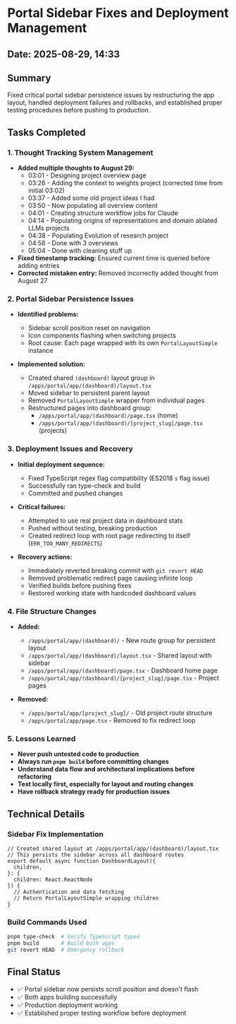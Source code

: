 # Portal Sidebar Fixes and Deployment Management

## Date: 2025-08-29, 14:33

## Summary
Fixed critical portal sidebar persistence issues by restructuring the app layout, handled deployment failures and rollbacks, and established proper testing procedures before pushing to production.

## Tasks Completed

### 1. Thought Tracking System Management
- **Added multiple thoughts to August 29:**
  - 03:01 - Designing project overview page
  - 03:26 - Adding the context to weights project (corrected time from initial 03:02)
  - 03:37 - Added some old project ideas I had
  - 03:50 - Now populating all overview content
  - 04:01 - Creating structure workflow jobs for Claude
  - 04:14 - Populating origins of representations and domain ablated LLMs projects
  - 04:38 - Populating Evolution of research project
  - 04:58 - Done with 3 overviews
  - 05:04 - Done with cleaning stuff up
- **Fixed timestamp tracking:** Ensured current time is queried before adding entries
- **Corrected mistaken entry:** Removed incorrectly added thought from August 27

### 2. Portal Sidebar Persistence Issues
- **Identified problems:**
  - Sidebar scroll position reset on navigation
  - Icon components flashing when switching projects
  - Root cause: Each page wrapped with its own `PortalLayoutSimple` instance
  
- **Implemented solution:**
  - Created shared `(dashboard)` layout group in `/apps/portal/app/(dashboard)/layout.tsx`
  - Moved sidebar to persistent parent layout
  - Removed `PortalLayoutSimple` wrapper from individual pages
  - Restructured pages into dashboard group:
    - `/apps/portal/app/(dashboard)/page.tsx` (home)
    - `/apps/portal/app/(dashboard)/[project_slug]/page.tsx` (projects)

### 3. Deployment Issues and Recovery
- **Initial deployment sequence:**
  - Fixed TypeScript regex flag compatibility (ES2018 `s` flag issue)
  - Successfully ran type-check and build
  - Committed and pushed changes

- **Critical failures:**
  - Attempted to use real project data in dashboard stats
  - Pushed without testing, breaking production
  - Created redirect loop with root page redirecting to itself (`ERR_TOO_MANY_REDIRECTS`)
  
- **Recovery actions:**
  - Immediately reverted breaking commit with `git revert HEAD`
  - Removed problematic redirect page causing infinite loop
  - Verified builds before pushing fixes
  - Restored working state with hardcoded dashboard values

### 4. File Structure Changes
- **Added:**
  - `/apps/portal/app/(dashboard)/` - New route group for persistent layout
  - `/apps/portal/app/(dashboard)/layout.tsx` - Shared layout with sidebar
  - `/apps/portal/app/(dashboard)/page.tsx` - Dashboard home page
  - `/apps/portal/app/(dashboard)/[project_slug]/page.tsx` - Project pages
  
- **Removed:**
  - `/apps/portal/app/[project_slug]/` - Old project route structure
  - `/apps/portal/app/page.tsx` - Removed to fix redirect loop

### 5. Lessons Learned
- **Never push untested code to production**
- **Always run `pnpm build` before committing changes**
- **Understand data flow and architectural implications before refactoring**
- **Test locally first, especially for layout and routing changes**
- **Have rollback strategy ready for production issues**

## Technical Details

### Sidebar Fix Implementation
```tsx
// Created shared layout at /apps/portal/app/(dashboard)/layout.tsx
// This persists the sidebar across all dashboard routes
export default async function DashboardLayout({
  children,
}: {
  children: React.ReactNode
}) {
  // Authentication and data fetching
  // Return PortalLayoutSimple wrapping children
}
```

### Build Commands Used
```bash
pnpm type-check  # Verify TypeScript types
pnpm build       # Build both apps
git revert HEAD  # Emergency rollback
```

## Final Status
- ✅ Portal sidebar now persists scroll position and doesn't flash
- ✅ Both apps building successfully
- ✅ Production deployment working
- ✅ Established proper testing workflow before deployment